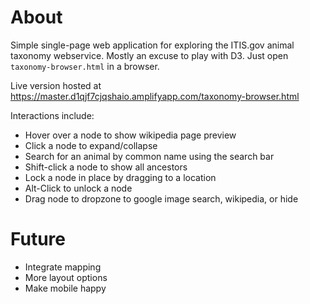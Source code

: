 About
=====

Simple single-page web application for exploring the ITIS.gov animal
taxonomy webservice. Mostly an excuse to play with D3. Just open
`taxonomy-browser.html` in a browser.

Live version hosted  at
https://master.d1qjf7cjqshaio.amplifyapp.com/taxonomy-browser.html

Interactions include:
* Hover over a node to show wikipedia page preview
* Click a node to expand/collapse
* Search for an animal by common name using the search bar
* Shift-click a node to show all ancestors
* Lock a node in place by dragging to a location
* Alt-Click to unlock a node
* Drag node to dropzone to google image search, wikipedia, or hide

Future
======

* Integrate mapping
* More layout options
* Make mobile happy
